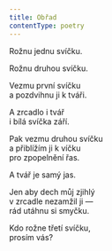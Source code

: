 ```yaml
---
title: Obřad
contentType: poetry
---
```


<section>

Rožnu jednu svíčku.

Rožnu druhou svíčku.

Vezmu první svíčku  
a pozdvihnu ji k tváři.

A zrcadlo i tvář  
i bílá svíčka září.

Pak vezmu druhou svíčku  
a přiblížím ji k víčku  
pro zpopelnění řas.

A tvář je samý jas.

Jen aby dech můj zjihlý  
v zrcadle nezamžil ji —  
rád utáhnu si smyčku.

Kdo rožne třetí svíčku,  
prosím vás?

</section>
